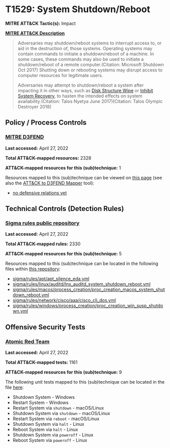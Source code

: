 # T1529: System Shutdown/Reboot
**MITRE ATT&CK Tactic(s):** Impact

**[MITRE ATT&CK Description](https://attack.mitre.org/techniques/T1529)**
<blockquote>Adversaries may shutdown/reboot systems to interrupt access to, or aid in the destruction of, those systems. Operating systems may contain commands to initiate a shutdown/reboot of a machine. In some cases, these commands may also be used to initiate a shutdown/reboot of a remote computer.(Citation: Microsoft Shutdown Oct 2017) Shutting down or rebooting systems may disrupt access to computer resources for legitimate users.

Adversaries may attempt to shutdown/reboot a system after impacting it in other ways, such as [Disk Structure Wipe](https://attack.mitre.org/techniques/T1561/002) or [Inhibit System Recovery](https://attack.mitre.org/techniques/T1490), to hasten the intended effects on system availability.(Citation: Talos Nyetya June 2017)(Citation: Talos Olympic Destroyer 2018)</blockquote>

## Policy / Process Controls
### [MITRE D3FEND](https://d3fend.mitre.org/)
**Last accessed:** April 27, 2022

**Total ATT&CK-mapped resources:** 2328

**ATT&CK-mapped resources for this (sub)technique:** 1

Resources mapped to this (sub)technique can be viewed on [this page](https://d3fend.mitre.org/) (see also the [ATT&CK to D3FEND Mapper](https://d3fend.mitre.org/tools/attack-mapper) tool):

* [no defensive relations yet](https://d3fend.mitre.org/techniques/d3f:nodefensiverelationsyet)

## Technical Controls (Detection Rules)
### [Sigma rules public repository](https://github.com/SigmaHQ/sigma)
**Last accessed:** April 27, 2022

**Total ATT&CK-mapped rules:** 2330

**ATT&CK-mapped resources for this (sub)technique:** 5

Resources mapped to this (sub)technique can be located in the following files within [this repository](https://github.com/SigmaHQ/sigma/tree/master/rules):

* [sigma/rules/apt/apt_silence_eda.yml](https://github.com/SigmaHQ/sigma/blob/master/rules/apt/apt_silence_eda.yml)
* [sigma/rules/linux/auditd/lnx_auditd_system_shutdown_reboot.yml](https://github.com/SigmaHQ/sigma/blob/master/rules/linux/auditd/lnx_auditd_system_shutdown_reboot.yml)
* [sigma/rules/macos/process_creation/proc_creation_macos_system_shutdown_reboot.yml](https://github.com/SigmaHQ/sigma/blob/master/rules/macos/process_creation/proc_creation_macos_system_shutdown_reboot.yml)
* [sigma/rules/network/cisco/aaa/cisco_cli_dos.yml](https://github.com/SigmaHQ/sigma/blob/master/rules/network/cisco/aaa/cisco_cli_dos.yml)
* [sigma/rules/windows/process_creation/proc_creation_win_susp_shutdown.yml](https://github.com/SigmaHQ/sigma/blob/master/rules/windows/process_creation/proc_creation_win_susp_shutdown.yml)


## Offensive Security Tests
### [Atomic Red Team](https://github.com/redcanaryco/atomic-red-team)
**Last accessed:** April 27, 2022

**Total ATT&CK-mapped tests:** 1161

**ATT&CK-mapped resources for this (sub)technique:** 9

The following unit tests mapped to this (sub)technique can be located in the file [here](https://github.com/redcanaryco/atomic-red-team/tree/master/atomics/T1529/T1529.yaml):

* Shutdown System - Windows
* Restart System - Windows
* Restart System via `shutdown` - macOS/Linux
* Shutdown System via `shutdown` - macOS/Linux
* Restart System via `reboot` - macOS/Linux
* Shutdown System via `halt` - Linux
* Reboot System via `halt` - Linux
* Shutdown System via `poweroff` - Linux
* Reboot System via `poweroff` - Linux


